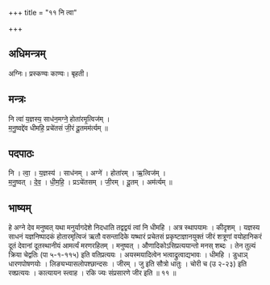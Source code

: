 +++
title = "११ नि त्वा"

+++
## अधिमन्त्रम्
अग्निः। प्रस्कण्वः काण्वः। बृहती।

## मन्त्रः
नि त्वा॑ य॒ज्ञस्य॒ साध॑न॒मग्ने॒ होता॑रमृ॒त्विज॑म् ।  
म॒नु॒ष्वद्दे॑व धीमहि॒ प्रचे॑तसं जी॒रं दू॒तमम॑र्त्यम् ॥

## पदपाठः
नि । त्वा॒ । य॒ज्ञस्य॑ । साध॑नम् । अग्ने॑ । होता॑रम् । ऋ॒त्विज॑म् ।  
म॒नु॒ष्वत् । दे॒व॒ । धी॒म॒हि॒ । प्रऽचे॑तसम् । जी॒रम् । दू॒तम् । अम॑र्त्यम् ॥

## भाष्यम्
हे अग्ने देव मनुष्वत् यथा मनुर्यागदेशे निदधाति तद्वद्वयं त्वां नि धीमहि । अत्र स्थापयामः । कीदृशम् । यज्ञस्य साधनं यज्ञनिष्पादकं होतारमृत्विजं ऋतौ वसन्तादिके यष्थारं प्रचेतसं प्रकृष्टाज्ञानयुक्तं जीरं शत्रूणां वयोहानिकरं दूतं देवानां दूतस्थानीयं आमर्त्यं मरणरहितम् । मनुष्वत् । औणादिकोऽसिप्रत्ययान्तो मनस् शब्दः । तेन तुल्यं क्रिया चेद्वतिः (पा ५-१-११५) इति वतिप्रत्ययः । अयस्मयादित्वेन भत्वाद्रुत्वाद्यभावः । धीमहि । डुधाञ् धारणपोषणयोः । लिङ्यभ्यासलोपश्छान्दसः । जीरम् । जु इति सौत्रो धातुः । चोरी च (उ २-२३) इति रक्प्रत्ययः । कात्यायन स्त्वाह । रकि ज्यः संप्रसारणे जीर इति ॥ ११ ॥